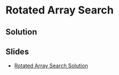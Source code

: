 
# Rotated Array Search

## Solution


## Slides

* [Rotated Array Search Solution](https://docs.google.com/a/hackreactor.com/presentation/d/11zAuKd3sIu4Bcd6O3VKzVcctglelLdLuhSxqZKZwQT8/embed?start=false&loop=false&delayms=3000)

